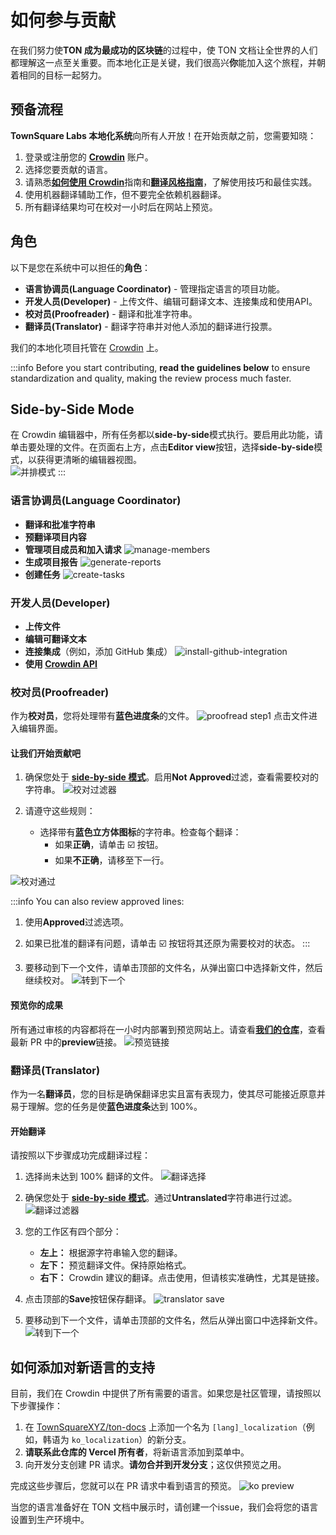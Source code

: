 # 如何参与贡献

在我们努力使**TON 成为最成功的区块链**的过程中，使 TON 文档让全世界的人们都理解这一点至关重要。而本地化正是关键，我们很高兴**你**能加入这个旅程，并朝着相同的目标一起努力。

## 预备流程

**TownSquare Labs 本地化系统**向所有人开放！在开始贡献之前，您需要知晓：

1. 登录或注册您的 [**Crowdin**](https://crowdin.com) 账户。
2. 选择您要贡献的语言。
3. 请熟悉[**如何使用 Crowdin**](/contribute/localization-program/how-to-contribute)指南和[**翻译风格指南**](/contribute/localization-program/translation-style-guide)，了解使用技巧和最佳实践。
4. 使用机器翻译辅助工作，但不要完全依赖机器翻译。
5. 所有翻译结果均可在校对一小时后在网站上预览。

## 角色

以下是您在系统中可以担任的**角色**：

- **语言协调员(Language Coordinator)** - 管理指定语言的项目功能。
- **开发人员(Developer)** - 上传文件、编辑可翻译文本、连接集成和使用API。
- **校对员(Proofreader)** - 翻译和批准字符串。
- **翻译员(Translator)** - 翻译字符串并对他人添加的翻译进行投票。

我们的本地化项目托管在 [Crowdin](https://crowdin.com/project/ton-docs) 上。

:::info
Before you start contributing, **read the guidelines below** to ensure standardization and quality, making the review process much faster.

## Side-by-Side Mode

在 Crowdin 编辑器中，所有任务都以**side-by-side**模式执行。要启用此功能，请单击要处理的文件。在页面右上方，点击**Editor view**按钮，选择**side-by-side**模式，以获得更清晰的编辑器视图。\
![并排模式](/img/localizationProgramGuideline/side-by-side.png)
:::

### 语言协调员(Language Coordinator)

- **翻译和批准字符串**
- **预翻译项目内容**
- **管理项目成员和加入请求**
  ![manage-members](/img/localizationProgramGuideline/manage-members.png)
- **生成项目报告**
  ![generate-reports](/img/localizationProgramGuideline/generate-reports.png)
- **创建任务**
  ![create-tasks](/img/localizationProgramGuideline/create-tasks.png)

### 开发人员(Developer)

- **上传文件**
- **编辑可翻译文本**
- **连接集成**（例如，添加 GitHub 集成）
  ![install-github-integration](/img/localizationProgramGuideline/howItWorked/install-github-integration.png)
- **使用 [Crowdin API](https://developer.crowdin.com/api/v2/)**

### 校对员(Proofreader)

作为**校对员**，您将处理带有**蓝色进度条**的文件。
![proofread step1](/img/localizationProgramGuideline/proofread-step1.png)
点击文件进入编辑界面。

#### 让我们开始贡献吧

1. 确保您处于 [**side-by-side 模式**](#side-by-side-mode)。启用**Not Approved**过滤，查看需要校对的字符串。
   ![校对过滤器](/img/localizationProgramGuideline/proofread-filter.png)

2. 请遵守这些规则：
   - 选择带有**蓝色立方体图标**的字符串。检查每个翻译：
     - 如果**正确**，请单击 ☑️ 按钮。
     - 如果**不正确**，请移至下一行。

![校对通过](/img/localizationProgramGuideline/proofread-approved.png)

:::info
You can also review approved lines:

1. 使用**Approved**过滤选项。

2. 如果已批准的翻译有问题，请单击 ☑️ 按钮将其还原为需要校对的状态。
   :::

3. 要移动到下一个文件，请单击顶部的文件名，从弹出窗口中选择新文件，然后继续校对。
   ![转到下一个](/img/localizationProgramGuideline/redirect-to-next.png)

#### 预览你的成果

所有通过审核的内容都将在一小时内部署到预览网站上。请查看[**我们的仓库**](https://github.com/TownSquareXYZ/ton-docs/pulls)，查看最新 PR 中的**preview**链接。
![预览链接](/img/localizationProgramGuideline/preview-link.png)

### 翻译员(Translator)

作为一名**翻译员**，您的目标是确保翻译忠实且富有表现力，使其尽可能接近原意并易于理解。您的任务是使**蓝色进度条**达到 100%。

#### 开始翻译

请按照以下步骤成功完成翻译过程：

1. 选择尚未达到 100% 翻译的文件。
   ![翻译选择](/img/localizationProgramGuideline/translator-select.png)

2. 确保您处于 [**side-by-side 模式**](#side-by-side-mode)。通过**Untranslated**字符串进行过滤。
   ![翻译过滤器](/img/localizationProgramGuideline/translator-filter.png)

3. 您的工作区有四个部分：
   - **左上：** 根据源字符串输入您的翻译。
   - **左下：** 预览翻译文件。保持原始格式。
   - **右下：** Crowdin 建议的翻译。点击使用，但请核实准确性，尤其是链接。

4. 点击顶部的**Save**按钮保存翻译。
   ![translator save](/img/localizationProgramGuideline/translator-save.png)

5. 要移动到下一个文件，请单击顶部的文件名，然后从弹出窗口中选择新文件。
   ![转到下一个](/img/localizationProgramGuideline/redirect-to-next.png)

## 如何添加对新语言的支持

目前，我们在 Crowdin 中提供了所有需要的语言。如果您是社区管理，请按照以下步骤操作：

1. 在 [TownSquareXYZ/ton-docs](https://github.com/TownSquareXYZ/ton-docs) 上添加一个名为 `[lang]_localization`（例如，韩语为 `ko_localization`）的新分支。
2. **请联系此仓库的 Vercel 所有者**，将新语言添加到菜单中。
3. 向开发分支创建 PR 请求。**请勿合并到开发分支**；这仅供预览之用。

完成这些步骤后，您就可以在 PR 请求中看到语言的预览。
![ko preview](/img/localizationProgramGuideline/ko_preview.png)

当您的语言准备好在 TON 文档中展示时，请创建一个issue，我们会将您的语言设置到生产环境中。
